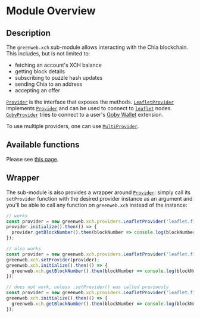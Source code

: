 # Module Overview

## Description

The `greenweb.xch` sub-module allows interacting with the Chia blockchain. This includes, but is not limited to:

 - fetching an account's XCH balance
 - getting block details
 - subscribing to puzzle hash updates
 - sending Chia to an address
 - accepting an offer

[`Provider`](provider.md) is the interface that exposes the methods. [`LeafletProvider`](leaflet-provider.md) implements [`Provider`](provider.md) and can be used to connect to [`leaflet`](https://github.com/FireAcademy/leaflet-docker) nodes. [`GobyProvider`](goby-provider.md) tries to connect to a user's [Goby Wallet](https://www.goby.app/) extension.

To use multiple providers, one can use [`MultiProvider`](multi-provider.md).

## Available functions
Please see [this page](provider.md).

## Wrapper
The sub-module is also provides a wrapper around [`Provider`](provider.md): simply call its `setProvider` function with the desired provider instance as an argument and you'll be able to call any function on `greenweb.xch` instead of the instance:

```js
// works
const provider = new greenweb.xch.providers.LeafletProvider('leaflet.fireacademy.io', 'TEST-API-KEY');
provider.initialize().then(() => {
  provider.getBlockNumber().then(blockNumber => console.log(blockNumber));
});
```

```js
// also works
const provider = new greenweb.xch.providers.LeafletProvider('leaflet.fireacademy.io', 'TEST-API-KEY');
greenweb.xch.setProvider(provider);
greenweb.xch.initialize().then(() => {
  greenweb.xch.getBlockNumber().then(blockNumber => console.log(blockNumber));
});
```

```js
// does not work, unless .setProvider() was called previously
const provider = new greenweb.xch.providers.LeafletProvider('leaflet.fireacademy.io', 'TEST-API-KEY');
greenweb.xch.initialize().then(() => {
  greenweb.xch.getBlockNumber().then(blockNumber => console.log(blockNumber));
});
```